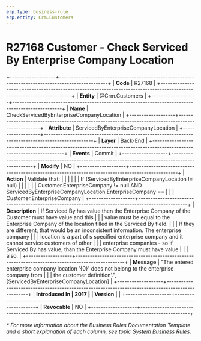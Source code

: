 ```yaml
---
erp.type: business-rule
erp.entity: Crm.Customers
---
```


# R27168 Customer - Check Serviced By Enterprise Company Location
+-------------------+--------------------------------------------------------------------------------------------------+
| **Code**          | R27168                                                                                           |
+-------------------+--------------------------------------------------------------------------------------------------+
| **Entity**        | @Crm.Customers                                                                                   |
+-------------------+--------------------------------------------------------------------------------------------------+
| **Name**          | CheckServicedByEnterpriseCompanyLocation                                                         |
+-------------------+--------------------------------------------------------------------------------------------------+
| **Attribute**     | ServicedByEnterpriseCompanyLocation                                                              |
+-------------------+--------------------------------------------------------------------------------------------------+
| **Layer**         | Back-End                                                                                         |
+-------------------+--------------------------------------------------------------------------------------------------+
| **Events**        | Commit                                                                                           |
+-------------------+--------------------------------------------------------------------------------------------------+
| **Modify**        | NO                                                                                               |
+-------------------+--------------------------------------------------------------------------------------------------+
| **Action**        | Validate that:                                                                                   |
|                   |                                                                                                  |
|                   | If (ServicedByEnterpriseCompanyLocation != null)                                                 |
|                   |                                                                                                  |
|                   | Customer.EnterpriseCompany != null AND ServicedByEnterpriseCompanyLocation.EnterpriseCompany ==  |
|                   | Customer.EnterpriseCompany                                                                       |
+-------------------+--------------------------------------------------------------------------------------------------+
| **Description**   | If Serviced By has value then the Enterprise Company of the Customer must have value and this    |
|                   | value must be equal to the Enterprise Company of the location filled in the Serviced By field.   |
|                   | If they are different, that would be an inconsistent information. The enterprise company         |
|                   | location is a part of s specified enterprise company and it cannot service customers of other    |
|                   | enterprise companies - so if Serviced By has value, than the Enterprise Company must have value  |
|                   | also.                                                                                            |
+-------------------+--------------------------------------------------------------------------------------------------+
| **Message**       | \"The entered enterprise company location \'{0}\' does not belong to the enterprise company from |
|                   | the customer definition\'.\", \[ServicedByEnterpriseCompanyLocation\]                            |
+-------------------+--------------------------------------------------------------------------------------------------+
| **Introduced In   | 2017                                                                                             |
| Version**         |                                                                                                  |
+-------------------+--------------------------------------------------------------------------------------------------+
| **Revocable**     | NO                                                                                               |
+-------------------+--------------------------------------------------------------------------------------------------+

*\* For more information about the Business Rules Documentation Template and a short explanation of each column, see
topic [System Business Rules](../templates/template-description-system-business-rules.md).*
